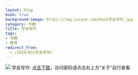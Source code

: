 ```yaml
---
layout: blog
book: true
background-image: https://img.locyoo.com/book学会写作.jpg
category: 书籍
title: 学会写作
tags:
- 书籍
- 教育
redirect_from:
  - /2024/03/学会写作/
---
```

![](https://img.locyoo.com/book学会写作.jpg)
学会写作: <a name = "ref1" href="https://url18.ctfile.com/f/50983618-1269964133-68b0c1?p=3619">点击下载</a>，访问密码请点击右上方“关于”自行查看